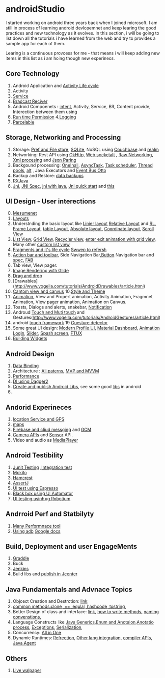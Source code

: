 # androidStudio
I started working on android three years back when I joined microsoft. I am still in process of learning android devlopemnet and keep learing the good practices and new technology as it evolves. In this section, i will be going to list down all the tutorials i have learned from the web and try to provides a sample app for each of them.

Learing is a continuous provcess for me - that means i will keep adding new items in this list as i am hoing though new experinecs.

Core Technology
----------------
1. Android Application and [Activity Life cycle](http://www.vogella.com/tutorials/AndroidLifeCycle/article.html)
2. Activity
3. [Service](http://www.vogella.com/tutorials/AndroidServices/article.html)
4. [Bradcast Reciver](http://www.vogella.com/tutorials/AndroidBroadcastReceiver/article.html)
2. Android Compoenets : [intent](http://www.vogella.com/tutorials/AndroidIntent/article.html), Activity, Service, BR, Content provide, Interection between them using 
3. [Run time Permission](http://www.vogella.com/tutorials/AndroidPermissions/article.html) 
4.[Logging](http://www.vogella.com/tutorials/AndroidLogging/article.html)
5. [Parcelable](http://www.vogella.com/tutorials/AndroidParcelable/article.html)



Storage, Networking and Processing
------------------------------------
1. Storage: [Pref and File store](http://www.vogella.com/tutorials/AndroidFileBasedPersistence/article.html), [SQLite]( http://www.vogella.com/tutorials/AndroidSQLite/article.html), NoSQL using [Couchbase](https://github.com/couchbase/couchbase-lite-android) and [realm](https://realm.io/)
2. Networking: Rest API using [OkHttp](http://www.vogella.com/tutorials/JavaLibrary-OkHttp/article.html), [Web socket](https://www.varvet.com/blog/using-websockets-in-native-ios-and-android-apps/)[alt](https://medium.com/@ssaurel/learn-to-use-websockets-on-android-with-okhttp-ba5f00aea988) , [Raw Networking](http://www.vogella.com/tutorials/AndroidNetworking/article.html), [Xml procesing](http://www.vogella.com/tutorials/AndroidXML/article.html) and [Json Paring](http://www.vogella.com/tutorials/AndroidJSON/article.html)
3. Backgound processing: [OneInall](https://www.youtube.com/watch?v=DOKH4Q0EsVo), [AsyncTask](http://www.vogella.com/tutorials/AndroidBackgroundProcessing/article.html), [Task scheduler](http://www.vogella.com/tutorials/AndroidTaskScheduling/article.html), [Thread pools](https://medium.com/@frank.tan/using-a-thread-pool-in-android-e3c88f59d07f), [alt](https://medium.com/@ali.muzaffar/using-concurrency-and-speed-and-performance-on-android-d00ab4c5c8e3) , Java Executors and [Event Bus Otto](http://www.vogella.com/tutorials/JavaLibrary-EventBusOtto/article.html)
4. Backup and Restore: [data backups](http://www.vogella.com/tutorials/AndroidDataBackup/article.html) 
5. [ RXJava](http://www.vogella.com/tutorials/RxJava/article.html)
6. [Jni](https://developer.android.com/ndk/samples/sample_hellojni.html), [JNI Spec](https://docs.oracle.com/javase/7/docs/technotes/guides/jni/spec/functions.html), [jni with java](https://www.ntu.edu.sg/home/ehchua/programming/java/JavaNativeInterface.html), [Jni quick start](https://coderwall.com/p/nakhrq/android-ndk-jni-quickstart) and [this](https://code.tutsplus.com/tutorials/advanced-android-getting-started-with-the-ndk--mobile-2152)



UI Design - User interections
------------------------
0. [Mesumenet](http://www.vogella.com/tutorials/AndroidResourceSelection/article.html)
1. [Layouts](http://www.learn-android-easily.com/search/label/Layouts)
2. Understnding the basic layout like [Linier layout](http://abhiandroid.com/ui/linear-layout) [Relative Layout](https://www.youtube.com/watch?v=gkh-5pmYEa0) and [RL](http://abhiandroid.com/ui/relative-layout), [Frame Layout](http://abhiandroid.com/ui/framelayout), [table Layout](http://abhiandroid.com/ui/tablelayout), [Absolute layout](http://abhiandroid.com/ui/absolute-layout), [Coordinate layout](https://www.androidauthority.com/using-coordinatorlayout-android-apps-703720/), [Scroll View](http://stacktips.com/tutorials/android/android-scrollview-example)
3. [List View](http://www.vogella.com/tutorials/AndroidListView/article.html), [Grid View](http://stacktips.com/tutorials/android/android-gridview-example-building-image-gallery-in-android), [Recycler view](http://www.vogella.com/tutorials/AndroidRecyclerView/article.html), [enter exit animation with grid view](http://stacktips.com/tutorials/android/using-custom-activity-transition-in-gridview-image-gallery), Many other [custom list view](http://stacktips.com/tutorials/android/opensource-custom-listview-scrollview-implementation-libraries-in-android)
4. [Fragments and it's life cycle](http://www.vogella.com/tutorials/AndroidFragments/article.html) [Swwep to refersh](http://www.vogella.com/tutorials/SwipeToRefresh/article.html)
5. [Action bar and toolbar](http://www.vogella.com/tutorials/AndroidActionBar/article.html), Side Navigation Bar,[Button](https://medium.com/@hitherejoe/exploring-the-android-design-support-library-bottom-navigation-drawer-548de699e8e0)  Navigation bar and [spec](https://material.io/guidelines/components/bottom-navigation.html#bottom-navigation-specs), [FAB](http://blog.iamsuleiman.com/implement-floating-action-button-part-1/)
6. Tab view, View pager.
7. [Image Rendering with Glide](http://www.vogella.com/tutorials/AndroidHandlingImages/article.html)
8. [Drag and drop](http://www.vogella.com/tutorials/AndroidDragAndDrop/article.html)
9. [Drawables] (http://www.vogella.com/tutorials/AndroidDrawables/article.html)
10. [Cantom view and canvus](http://www.vogella.com/tutorials/AndroidCustomViews/article.html)
10.[Style and Theme](http://www.vogella.com/tutorials/AndroidStylesThemes/article.html)
13. [Animation](http://www.vogella.com/tutorials/AndroidAnimation/article.html), View and Propert animation, Activity Animation, Fragmnet Animation, View pager animation, Animation on Canvus.
15. Toasts, Dialogs and alerts, snakebar, [Notification](http://www.vogella.com/tutorials/AndroidNotifications/article.html)
17. Androud [Touch and Muti touch](http://www.vogella.com/tutorials/AndroidTouch/article.html) and Gestures(http://www.vogella.com/tutorials/AndroidGestures/article.html)
18. android [touch framework](https://www.youtube.com/watch?v=EZAoJU-nUyI)
19 [Guesture detector](http://www.learn-android-easily.com/2013/06/android-gesturedetector-example.html)
20. Some great UI design: [Modern Profile UI](https://www.youtube.com/watch?v=2pirZvqXza0&pbjreload=10), [Material Dashboard](https://www.youtube.com/watch?v=-YCUrHFUxlA), [Animation Login](https://www.youtube.com/watch?v=omBp53UHw1I), [Slider](https://www.youtube.com/watch?v=R_AIUy7tFVA), [Spash screen](https://www.bignerdranch.com/blog/splash-screens-the-right-way/), [FTUX](https://in.pinterest.com/lifuericalin/user-onboarding-first-time-ux/) 
12. [Building Widgets](http://www.vogella.com/tutorials/AndroidWidgets/article.html)




Android Design
-----------------
1. [Data Binding](http://www.vogella.com/tutorials/AndroidDatabinding/article.html)
2. Architecture : [All paterns](https://android.jlelse.eu/architecture-patterns-in-android-abf99f2b6f70), [MVP and MVVM](http://www.vogella.com/tutorials/AndroidArchitecture/article.html)
3. [Performance](http://www.vogella.com/tutorials/AndroidApplicationOptimization/article.html)
4. [DI using Dagger2](http://www.vogella.com/tutorials/Dagger/article.html)
5. [ Create and publish Android Libs](http://www.vogella.com/tutorials/AndroidLibraryProjects/article.html), see some good [libs](http://www.vogella.com/tutorials/AndroidUsefulLibraries/article.html) in android 
6.



Andorid Experineces
--------------------
1. [location Service and GPS](http://www.vogella.com/tutorials/AndroidLocationAPI/article.html)
2. [maps](http://www.vogella.com/tutorials/AndroidGoogleMaps/article.html)
3. [Firebase and cliud messging](http://www.vogella.com/tutorials/Firebase/article.html) and [GCM](http://www.vogella.com/tutorials/GoogleCloudMessaging/article.html)
4. [Camera APIs](http://www.vogella.com/tutorials/AndroidCamera/article.html) and [Sensor](http://www.vogella.com/tutorials/AndroidSensor/article.html) API.
5. Video and audio as [MediaPlayer](http://www.vogella.com/tutorials/AndroidMedia/article.html)


Android Testibility
---------------------
1. [Junit Testing](http://www.vogella.com/tutorials/JUnit/article.html) ,[Integration test](http://www.vogella.com/tutorials/AndroidTesting/article.html)
2. [Mokito](http://www.vogella.com/tutorials/Mockito/article.html)
3. [Hamcrest](http://www.vogella.com/tutorials/Hamcrest/article.html)
4. [AssertJ](http://www.vogella.com/tutorials/AssertJ/article.html)
5. [UI test using Espresso](http://www.vogella.com/tutorials/AndroidTestingEspresso/article.html)
6. [Black box using UI Automator](http://www.vogella.com/tutorials/AndroidTestingUIAutomator/article.html)
7. [UI testing usinh=g Robotium](http://www.vogella.com/tutorials/Robotium/article.html)


Andrroid Perf and Statbilyty
------------------------------
1. [Many Performnace tool](http://www.vogella.com/tutorials/AndroidTools/article.html)
2. [Using adb](http://www.vogella.com/tutorials/AndroidCommandLine/article.html) [Google docs](https://developer.android.com/studio/command-line/adb.html)



Build, Deployment and user EngageMents 
------------------------
1. [Graddle](http://www.vogella.com/tutorials/AndroidBuild/article.html)
2. Buck
3. [Jenkins](http://www.vogella.com/tutorials/JenkinsAndroid/article.html)
4. Build libs and [publish in Jcenter](https://medium.com/@sachit.wadhawan/how-to-publish-android-library-on-bintray-jcenter-3636a8bf3979) 


Java Fundamentals and Advnace  Topics
--------------------------------------
1. Objcect Creation and Destrction: [link](https://www.javacodegeeks.com/2015/09/how-to-create-and-destroy-objects.html)
2. [common methods:clone, ==, equlal, hashcode, tostring](https://www.javacodegeeks.com/2015/09/using-methods-common-to-all-objects.html), 
3. Better Design of class and interface: [link](https://www.javacodegeeks.com/2015/09/how-to-design-classes-and-interfaces.html), [how to write methods](https://www.javacodegeeks.com/2015/09/how-to-write-methods-efficiently.html), [naming convenstions](https://www.javacodegeeks.com/2015/09/general-programming-guidelines.html), 
4. Language Constructs like [Java Generics](https://www.javacodegeeks.com/2015/09/how-and-when-to-use-generics.html),[Enum and Anotaion](https://www.javacodegeeks.com/2015/09/how-and-when-to-use-enums-and-annotations.html),[Anotatio  process](https://www.javacodegeeks.com/2015/09/java-annotation-processors.html), [Exceptions](https://www.javacodegeeks.com/2015/09/how-and-when-to-use-exceptions.html), [Serialization](https://www.javacodegeeks.com/2015/09/built-in-serialization-techniques.html), 
5. Concurrency: [All in One](https://www.javacodegeeks.com/2015/09/concurrency-best-practices.html)
6. Dynamic Runtimes: [Refrection](https://www.javacodegeeks.com/2015/09/how-to-use-reflection-effectively.html), [Other lang integration](https://www.javacodegeeks.com/2015/09/dynamic-languages-support.html), [compiler APIs](https://www.javacodegeeks.com/2015/09/java-compiler-api.html), [Java Agent](https://www.javacodegeeks.com/2015/09/java-agents.html)

Others
--------
1. [Live walpaper](http://www.vogella.com/tutorials/AndroidLiveWallpaper/article.html)



